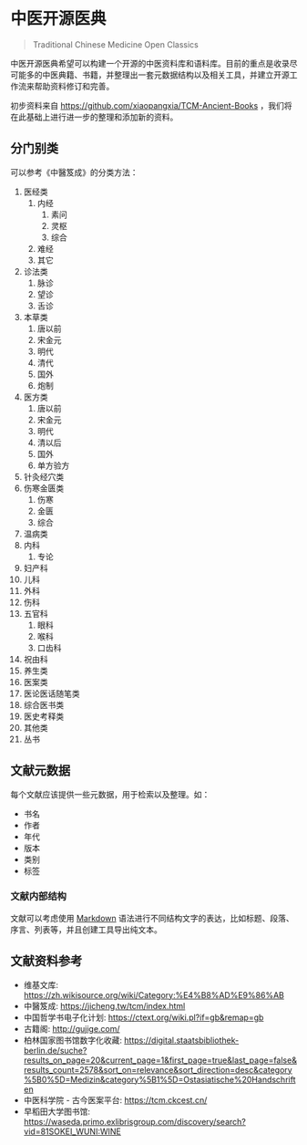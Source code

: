 # 中医开源医典

> Traditional Chinese Medicine Open Classics

中医开源医典希望可以构建一个开源的中医资料库和语料库。目前的重点是收录尽可能多的中医典籍、书籍，并整理出一套元数据结构以及相关工具，并建立开源工作流来帮助资料修订和完善。

初步资料来自 https://github.com/xiaopangxia/TCM-Ancient-Books ，我们将在此基础上进行进一步的整理和添加新的资料。

## 分门别类

可以参考《中醫笈成》的分类方法：

1. 医经类
   1. 内经
      1. 素问
      2. 灵枢
      3. 综合
   2. 难经
   3. 其它
2. 诊法类
   1. 脉诊
   2. 望诊
   3. 舌诊
3. 本草类
   1. 唐以前
   2. 宋金元
   3. 明代
   4. 清代
   5. 国外
   6. 炮制
4. 医方类
   1. 唐以前
   2. 宋金元
   3. 明代
   4. 清以后
   5. 国外
   6. 单方验方
5. 针灸经穴类
6. 伤寒金匮类
   1. 伤寒
   2. 金匮
   3. 综合
7. 温病类
8. 内科
   1. 专论
9. 妇产科
10. 儿科
11. 外科
12. 伤科
13. 五官科
    1.  眼科
    2.  喉科
    3.  口齿科
14. 祝由科
15. 养生类
16. 医案类
17. 医论医话随笔类
18. 综合医书类
19. 医史考释类
20. 其他类
21. 丛书


## 文献元数据

每个文献应该提供一些元数据，用于检索以及整理。如：

* 书名
* 作者
* 年代
* 版本
* 类别
* 标签

### 文献内部结构

文献可以考虑使用 [Markdown](https://zh.wikipedia.org/wiki/Markdown) 语法进行不同结构文字的表达，比如标题、段落、序言、列表等，并且创建工具导出纯文本。

## 文献资料参考

* 维基文库: https://zh.wikisource.org/wiki/Category:%E4%B8%AD%E9%86%AB
* 中醫笈成: https://jicheng.tw/tcm/index.html
* 中国哲学书电子化计划: https://ctext.org/wiki.pl?if=gb&remap=gb
* 古籍阁: http://gujige.com/
* 柏林国家图书馆数字化收藏: https://digital.staatsbibliothek-berlin.de/suche?results_on_page=20&current_page=1&first_page=true&last_page=false&results_count=2578&sort_on=relevance&sort_direction=desc&category%5B0%5D=Medizin&category%5B1%5D=Ostasiatische%20Handschriften
* 中医科学院 - 古今医案平台: https://tcm.ckcest.cn/
* 早稻田大学图书馆: https://waseda.primo.exlibrisgroup.com/discovery/search?vid=81SOKEI_WUNI:WINE
